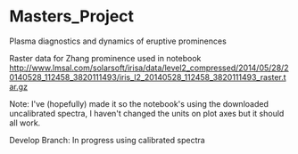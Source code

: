 # Masters_Project
Plasma diagnostics and dynamics of eruptive prominences

Raster data for Zhang prominence used in notebook
http://www.lmsal.com/solarsoft/irisa/data/level2_compressed/2014/05/28/20140528_112458_3820111493/iris_l2_20140528_112458_3820111493_raster.tar.gz

Note: I've (hopefully) made it so the notebook's using the downloaded uncalibrated spectra, I haven't changed the units on plot axes but it should all work.

Develop Branch: In progress using calibrated spectra

